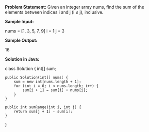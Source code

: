 

**Problem Statement:** Given an integer array nums, find the sum of the elements between indices i and j (i ≤ j), inclusive.

**Sample Input:** 

nums = [1, 3, 5, 7, 9] 
i = 1 
j = 3

**Sample Output:**

16

**Solution in Java:**

class Solution {
    int[] sum;

    public Solution(int[] nums) {
        sum = new int[nums.length + 1];
        for (int i = 0; i < nums.length; i++) {
            sum[i + 1] = sum[i] + nums[i];
        }
    }

    public int sumRange(int i, int j) {
        return sum[j + 1] - sum[i];
    }
}